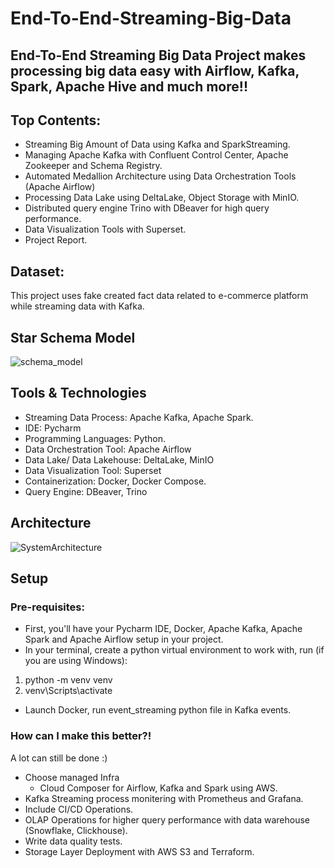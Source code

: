 # End-To-End-Streaming-Big-Data
## End-To-End Streaming Big Data Project makes processing big data easy with Airflow, Kafka, Spark, Apache Hive and much more!!

## Top Contents:
+ Streaming Big Amount of Data using Kafka and SparkStreaming.
+ Managing Apache Kafka with Confluent Control Center, Apache Zookeeper and Schema Registry.
+ Automated Medallion Architecture using Data Orchestration Tools (Apache Airflow)
+ Processing Data Lake using DeltaLake, Object Storage with MinIO.
+ Distributed query engine Trino with DBeaver for high query performance.
+ Data Visualization Tools with Superset.
+ Project Report.

## Dataset:
This project uses fake created fact data related to e-commerce platform while streaming data with Kafka.

## Star Schema Model
![schema_model](https://github.com/user-attachments/assets/4727ee2f-8403-4c20-b473-b9a28553ca9b)

## Tools & Technologies
+ Streaming Data Process: Apache Kafka, Apache Spark.
+ IDE: Pycharm
+ Programming Languages: Python.
+ Data Orchestration Tool: Apache Airflow
+ Data Lake/ Data Lakehouse: DeltaLake, MinIO
+ Data Visualization Tool: Superset
+ Containerization: Docker, Docker Compose.
+ Query Engine: DBeaver, Trino

## Architecture
![SystemArchitecture](https://github.com/user-attachments/assets/3214fefd-cd58-433e-a29b-8b2c3d6c5bff)

## Setup
### Pre-requisites: 
+ First, you'll have your Pycharm IDE, Docker, Apache Kafka, Apache Spark and Apache Airflow setup in your project.
+ In your terminal, create a python virtual environment to work with, run (if you are using Windows):
1. python -m venv venv
2. venv\Scripts\activate
+ Launch Docker, run event_streaming python file in Kafka events.

### How can I make this better?!
A lot can still be done :)
+ Choose managed Infra
  + Cloud Composer for Airflow, Kafka and Spark using AWS.
+ Kafka Streaming process monitering with Prometheus and Grafana.
+ Include CI/CD Operations.
+ OLAP Operations for higher query performance with data warehouse (Snowflake, Clickhouse).
+ Write data quality tests.
+ Storage Layer Deployment with AWS S3 and Terraform.
